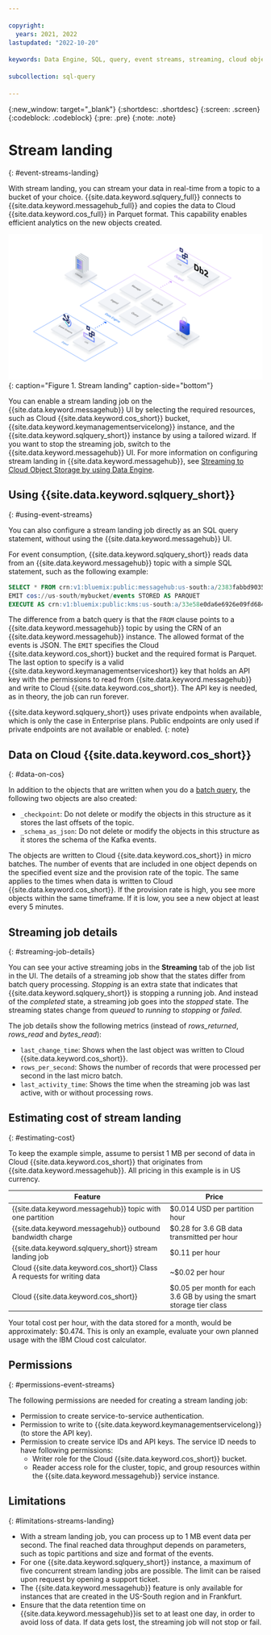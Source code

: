 ```yaml
---

copyright:
  years: 2021, 2022
lastupdated: "2022-10-20"

keywords: Data Engine, SQL, query, event streams, streaming, cloud object storage, Kafka

subcollection: sql-query

---
```


{:new_window: target="_blank"}
{:shortdesc: .shortdesc}
{:screen: .screen}
{:codeblock: .codeblock}
{:pre: .pre}
{:note: .note}

# Stream landing
{: #event-streams-landing}

With stream landing, you can stream your data in real-time from a topic to a bucket of your choice. {{site.data.keyword.sqlquery_full}} connects to {{site.data.keyword.messagehub_full}} and copies the data to Cloud {{site.data.keyword.cos_full}} in Parquet format. This capability enables efficient analytics on the new objects created.

![Stream landing.](images/streams_landing_DE.svg "Stream landing"){: caption="Figure 1. Stream landing" caption-side="bottom"}

You can enable a stream landing job on the {{site.data.keyword.messagehub}} UI by selecting the required resources, such as Cloud {{site.data.keyword.cos_short}} bucket, {{site.data.keyword.keymanagementservicelong}} instance, and the {{site.data.keyword.sqlquery_short}} instance by using a tailored wizard. If you want to stop the streaming job, switch to the {{site.data.keyword.messagehub}} UI. For more information on configuring stream landing in {{site.data.keyword.messagehub}}, see [Streaming to Cloud Object Storage by using Data Engine](/docs/EventStreams?topic=EventStreams-streaming_cos_sql).

## Using {{site.data.keyword.sqlquery_short}}
{: #using-event-streams}

You can also configure a stream landing job directly as an SQL query statement, without using the {{site.data.keyword.messagehub}} UI.

For event consumption, {{site.data.keyword.sqlquery_short}} reads data from an {{site.data.keyword.messagehub}} topic with a simple SQL statement, such as the following example:

```sql
SELECT * FROM crn:v1:bluemix:public:messagehub:us-south:a/2383fabbd90354d33c1abfdf3a9f35d5:4d03d962-bfa5-4dc6-8148-f2f411cb8987::/jsontopic STORED AS JSON 
EMIT cos://us-south/mybucket/events STORED AS PARQUET 
EXECUTE AS crn:v1:bluemix:public:kms:us-south:a/33e58e0da6e6926e09fd68480e66078e:5195f066-6340-4fa2-b189-6255db72c4f2:key:490c8133-5539-4601-9aa3-1d3a11cb9c44
```

The difference from a batch query is that the `FROM` clause points to a {{site.data.keyword.messagehub}} topic by using the CRN of an {{site.data.keyword.messagehub}} instance. The allowed format of the events is JSON. The `EMIT` specifies the Cloud {{site.data.keyword.cos_short}} bucket and the required format is Parquet. The last option to specify is a valid {{site.data.keyword.keymanagementserviceshort}} key that holds an API key with the permissions to read from {{site.data.keyword.messagehub}} and write to Cloud {{site.data.keyword.cos_short}}. The API key is needed, as in theory, the job can run forever.

{{site.data.keyword.sqlquery_short}} uses private endpoints when available, which is only the case in Enterprise plans. Public endpoints are only used if private endpoints are not available or enabled.
{: note}

## Data on Cloud {{site.data.keyword.cos_short}}
{: #data-on-cos}

In addition to the objects that are written when you do a [batch query](https://cloud.ibm.com/docs/sql-query?topic=sql-query-overview#result=), the following two objects are also created:

- `_checkpoint`: Do not delete or modify the objects in this structure as it stores the last offsets of the topic.
- `_schema_as_json`: Do not delete or modify the objects in this structure as it stores the schema of the Kafka events.

The objects are written to Cloud {{site.data.keyword.cos_short}} in micro batches. The number of events that are included in one object depends on the specified event size and the provision rate of the topic. The same applies to the times when data is written to Cloud {{site.data.keyword.cos_short}}. If the provision rate is high, you see more objects within the same timeframe. If it is low, you see a new object at least every 5 minutes.

## Streaming job details
{: #streaming-job-details}

You can see your active streaming jobs in the **Streaming** tab of the job list in the UI. 
The details of a streaming job show that the states differ from batch query processing. *Stopping* is an extra state that indicates that {{site.data.keyword.sqlquery_short}} is stopping a running job. And instead of the *completed* state, a streaming job goes into the *stopped* state. The streaming states change from *queued* to *running* to *stopping* or *failed*.

The job details show the following metrics (instead of *rows_returned*, *rows_read* and *bytes_read*):

- `last_change_time`: Shows when the last object was written to Cloud {{site.data.keyword.cos_short}}.
- `rows_per_second`: Shows the number of records that were processed per second in the last micro batch.
- `last_activity_time`: Shows the time when the streaming job was last active, with or without processing rows.

## Estimating cost of stream landing
{: #estimating-cost}

To keep the example simple, assume to persist 1 MB per second of data in Cloud {{site.data.keyword.cos_short}} that originates from {{site.data.keyword.messagehub}}. All pricing in this example is in US currency.

Feature | Price
--- | ---
{{site.data.keyword.messagehub}} topic with one partition | $0.014 USD per partition hour
{{site.data.keyword.messagehub}} outbound bandwidth charge | $0.28 for 3.6 GB data transmitted per hour
{{site.data.keyword.sqlquery_short}} stream landing job | $0.11 per hour
Cloud {{site.data.keyword.cos_short}} Class A requests for writing data | ~$0.02 per hour
Cloud {{site.data.keyword.cos_short}} | $0.05 per month for each 3.6 GB by using the smart storage tier class

Your total cost per hour, with the data stored for a month, would be approximately: $0.474. This is only an example, evaluate your own planned usage with the IBM Cloud cost calculator.

## Permissions
{: #permissions-event-streams}

The following permissions are needed for creating a stream landing job:

- Permission to create service-to-service authentication.
- Permission to write to {{site.data.keyword.keymanagementservicelong}} (to store the API key).
- Permission to create service IDs and API keys. The service ID needs to have following permissions:
    - Writer role for the Cloud {{site.data.keyword.cos_short}} bucket.
    - Reader access role for the cluster, topic, and group resources within the {{site.data.keyword.messagehub}} service instance.

## Limitations
{: #limitations-streams-landing}

- With a stream landing job, you can process up to 1 MB event data per second. The final reached data throughput depends on parameters, such as topic partitions and size and format of the events.
- For one {{site.data.keyword.sqlquery_short}} instance, a maximum of five concurrent stream landing jobs are possible. The limit can be raised upon request by opening a support ticket.
- The {{site.data.keyword.messagehub}} feature is only available for instances that are created in the US-South region and in Frankfurt.
- Ensure that the data retention time on {{site.data.keyword.messagehub}}is set to at least one day, in order to avoid loss of data. If data gets lost, the streaming job will not stop or fail.
